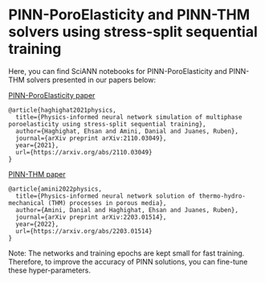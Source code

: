 # PINN-PoroElasticity and PINN-THM solvers using stress-split sequential training

Here, you can find  SciANN notebooks for PINN-PoroElasticity and PINN-THM solvers presented in our papers below:

[PINN-PoroElasticity paper](https://arxiv.org/abs/2110.03049)
```
@article{haghighat2021physics,
  title={Physics-informed neural network simulation of multiphase poroelasticity using stress-split sequential training},
  author={Haghighat, Ehsan and Amini, Danial and Juanes, Ruben},
  journal={arXiv preprint arXiv:2110.03049},
  year={2021},
  url={https://arxiv.org/abs/2110.03049}
}
```

[PINN-THM paper](https://arxiv.org/abs/2203.01514)
```
@article{amini2022physics,
  title={Physics-informed neural network solution of thermo-hydro-mechanical (THM) processes in porous media},
  author={Amini, Danial and Haghighat, Ehsan and Juanes, Ruben},
  journal={arXiv preprint arXiv:2203.01514},
  year={2022},
  url={https://arxiv.org/abs/2203.01514}
}
```


Note: The networks and training epochs are kept small for fast training. Therefore, to improve the accuracy of PINN solutions, you can fine-tune these hyper-parameters. 

